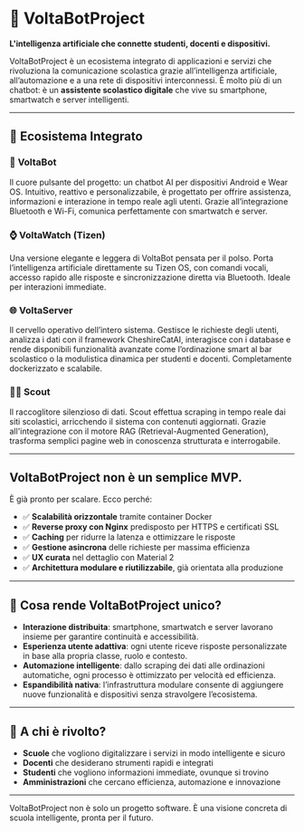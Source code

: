 

# 🧠 VoltaBotProject

**L'intelligenza artificiale che connette studenti, docenti e dispositivi.**

VoltaBotProject è un ecosistema integrato di applicazioni e servizi che rivoluziona la comunicazione scolastica grazie all’intelligenza artificiale, all’automazione e a una rete di dispositivi interconnessi. È molto più di un chatbot: è un **assistente scolastico digitale** che vive su smartphone, smartwatch e server intelligenti.

---

## 🔗 Ecosistema Integrato

### 📱 **VoltaBot**

Il cuore pulsante del progetto: un chatbot AI per dispositivi Android e Wear OS. Intuitivo, reattivo e personalizzabile, è progettato per offrire assistenza, informazioni e interazione in tempo reale agli utenti. Grazie all’integrazione Bluetooth e Wi-Fi, comunica perfettamente con smartwatch e server.

### ⌚ **VoltaWatch (Tizen)**

Una versione elegante e leggera di VoltaBot pensata per il polso. Porta l’intelligenza artificiale direttamente su Tizen OS, con comandi vocali, accesso rapido alle risposte e sincronizzazione diretta via Bluetooth. Ideale per interazioni immediate.

### 🌐 **VoltaServer**

Il cervello operativo dell’intero sistema. Gestisce le richieste degli utenti, analizza i dati con il framework CheshireCatAI, interagisce con i database e rende disponibili funzionalità avanzate come l’ordinazione smart al bar scolastico o la modulistica dinamica per studenti e docenti. Completamente dockerizzato e scalabile.

### 🕵️‍♂️ **Scout**

Il raccoglitore silenzioso di dati. Scout effettua scraping in tempo reale dai siti scolastici, arricchendo il sistema con contenuti aggiornati. Grazie all'integrazione con il motore RAG (Retrieval-Augmented Generation), trasforma semplici pagine web in conoscenza strutturata e interrogabile.

---

## VoltaBotProject non è un semplice MVP.  
È già pronto per scalare. Ecco perché:

- ✅ **Scalabilità orizzontale** tramite container Docker  
- ✅ **Reverse proxy con Nginx** predisposto per HTTPS e certificati SSL  
- ✅ **Caching** per ridurre la latenza e ottimizzare le risposte  
- ✅ **Gestione asincrona** delle richieste per massima efficienza  
- ✅ **UX curata** nel dettaglio con Material 2  
- ✅ **Architettura modulare e riutilizzabile**, già orientata alla produzione  

 ---

## 🚀 Cosa rende VoltaBotProject unico?

* **Interazione distribuita**: smartphone, smartwatch e server lavorano insieme per garantire continuità e accessibilità.
* **Esperienza utente adattiva**: ogni utente riceve risposte personalizzate in base alla propria classe, ruolo e contesto.
* **Automazione intelligente**: dallo scraping dei dati alle ordinazioni automatiche, ogni processo è ottimizzato per velocità ed efficienza.
* **Espandibilità nativa**: l’infrastruttura modulare consente di aggiungere nuove funzionalità e dispositivi senza stravolgere l’ecosistema.

---

## 🎯 A chi è rivolto?

* **Scuole** che vogliono digitalizzare i servizi in modo intelligente e sicuro
* **Docenti** che desiderano strumenti rapidi e integrati
* **Studenti** che vogliono informazioni immediate, ovunque si trovino
* **Amministrazioni** che cercano efficienza, automazione e innovazione

---

VoltaBotProject non è solo un progetto software.
È una visione concreta di scuola intelligente, pronta per il futuro.

